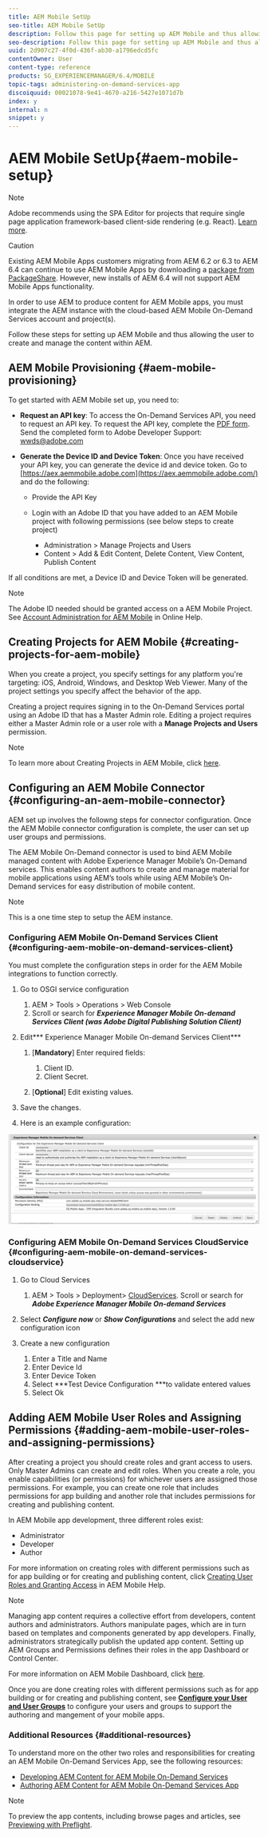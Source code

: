 ```yaml
---
title: AEM Mobile SetUp
seo-title: AEM Mobile SetUp
description: Follow this page for setting up AEM Mobile and thus allowing the user to create and manage the content within AEM. This page provides information on integrating the AEM instance with the cloud-based AEM Mobile On-Demand Services account and project(s). 
seo-description: Follow this page for setting up AEM Mobile and thus allowing the user to create and manage the content within AEM. This page provides information on integrating the AEM instance with the cloud-based AEM Mobile On-Demand Services account and project(s). 
uuid: 2d907c27-4f0d-436f-ab30-a1796edcd5fc
contentOwner: User
content-type: reference
products: SG_EXPERIENCEMANAGER/6.4/MOBILE
topic-tags: administering-on-demand-services-app
discoiquuid: 00021078-9e41-4670-a216-5427e1071d7b
index: y
internal: n
snippet: y
---
```


# AEM Mobile SetUp{#aem-mobile-setup}

>[!NOTE]
>
>Adobe recommends using the SPA Editor for projects that require single page application framework-based client-side rendering (e.g. React). [Learn more](../../sites/developing/using/spa-overview.md).

>[!CAUTION]
>
>Existing AEM Mobile Apps customers migrating from AEM 6.2 or 6.3 to AEM 6.4 can continue to use AEM Mobile Apps by downloading a [package from PackageShare](https://www.adobeaemcloud.com/content/marketplace/marketplaceProxy.html?packagePath=/content/companies/public/adobe/packages/cq640/compatpack/aem-mobile-package). However, new installs of AEM 6.4 will not support AEM Mobile Apps functionality.

In order to use AEM to produce content for AEM Mobile apps, you must integrate the AEM instance with the cloud-based AEM Mobile On-Demand Services account and project(s).

Follow these steps for setting up AEM Mobile and thus allowing the user to create and manage the content within AEM.

## AEM Mobile Provisioning {#aem-mobile-provisioning}

To get started with AEM Mobile set up, you need to:

* **Request an API key**: To access the On-Demand Services API, you need to request an API key. To request the API key, complete the [PDF form](https://helpx.adobe.com/digital-publishing-solution/help/integrating-dps.html). Send the completed form to Adobe Developer Support: [wwds@adobe.com](mailto:wwds@adobe.com)

* **Generate the Device ID and Device Token**: Once you have received your API key, you can generate the device id and device token. Go to [https://aex.aemmobile.adobe.com](https://aex.aemmobile.adobe.com/) and do the following:

    * Provide the API Key
    * Login with an Adobe ID that you have added to an AEM Mobile project with following permissions (see below steps to create project)

        * Administration &gt; Manage Projects and Users
        * Content &gt; Add & Edit Content, Delete Content, View Content, Publish Content

If all conditions are met, a Device ID and Device Token will be generated.

>[!NOTE]
>
>The Adobe ID needed should be granted access on a AEM Mobile Project. See [Account Administration for AEM Mobile](https://helpx.adobe.com/digital-publishing-solution/help/account-admin-dps.html) in Online Help.

## Creating Projects for AEM Mobile {#creating-projects-for-aem-mobile}

When you create a project, you specify settings for any platform you're targeting: iOS, Android, Windows, and Desktop Web Viewer. Many of the project settings you specify affect the behavior of the app.

Creating a project requires signing in to the On-Demand Services portal using an Adobe ID that has a Master Admin role. Editing a project requires either a Master Admin role or a user role with a **Manage Projects and Users** permission.

>[!NOTE]
>
>To learn more about Creating Projects in AEM Mobile, click [here](https://helpx.adobe.com/digital-publishing-solution/help/creating-projects.html).

## Configuring an AEM Mobile Connector {#configuring-an-aem-mobile-connector}

AEM set up involves the followng steps for connector configuration. Once the AEM Mobile connector configuration is complete, the user can set up user groups and permissions.

The AEM Mobile On-Demand connector is used to bind AEM Mobile managed content with Adobe Experience Manager Mobile’s On-Demand services. This enables content authors to create and manage material for mobile applications using AEM’s tools while using AEM Mobile’s On-Demand services for easy distribution of mobile content.

>[!NOTE]
>
>This is a one time step to setup the AEM instance.

### Configuring AEM Mobile On-Demand Services Client {#configuring-aem-mobile-on-demand-services-client}

You must complete the configuration steps in order for the AEM Mobile integrations to function correctly.

1. Go to OSGI service configuration

    1. AEM &gt; Tools &gt; Operations &gt; Web Console
    1. Scroll or search for ***Experience Manager Mobile On-demand Services Client (was Adobe Digital Publishing Solution Client)***

1. Edit*** Experience Manager Mobile On-demand Services Client***

    1. [**Mandatory**] Enter required fields:

        1. Client ID.
        1. Client Secret.

    1. [**Optional**] Edit existing values.

1. Save the changes.
1. Here is an example configuration:

![](assets/chlimage_1-53.png) 

### Configuring AEM Mobile On-Demand Services CloudService {#configuring-aem-mobile-on-demand-services-cloudservice}

1. Go to Cloud Services

    1. AEM &gt; Tools &gt; Deployment&gt; [CloudServices](http://localhost:4502/libs/cq/core/content/tools/cloudservices.html). Scroll or search for ***Adobe Experience Manager Mobile On-demand Services***

1. Select ***Configure now*** or ***Show Configurations*** and select the add new configuration icon 

1. Create a new configuration

    1. Enter a Title and Name 
    1. Enter Device Id 
    1. Enter Device Token
    1. Select ***Test Device Configuration ***to validate entered values 
    1. Select Ok

## Adding AEM Mobile User Roles and Assigning Permissions {#adding-aem-mobile-user-roles-and-assigning-permissions}

After creating a project you should create roles and grant access to users. Only Master Admins can create and edit roles. When you create a role, you enable capabilities (or permissions) for whichever users are assigned those permissions. For example, you can create one role that includes permissions for app building and another role that includes permissions for creating and publishing content.

In AEM Mobile app development, three different roles exist:

* Administrator
* Developer
* Author

For more information on creating roles with different permissions such as for app building or for creating and publishing content, click [Creating User Roles and Granting Access](https://helpx.adobe.com/digital-publishing-solution/help/account-admin-dps.html) in AEM Mobile Help.

>[!NOTE]
>
>Managing app content requires a collective effort from developers, content authors and administrators. Authors manipulate pages, which are in turn based on templates and components generated by app developers. Finally, administrators strategically publish the updated app content. Setting up AEM Groups and Permissions defines their roles in the app Dashboard or Control Center.
>
>For more information on AEM Mobile Dashboard, click [here](../../mobile/using/mobile-apps-ondemand-application-dashboard.md).

Once you are done creating roles with different permissions such as for app building or for creating and publishing content, see [**Configure your User and User Groups**](../../mobile/using/aem-mobile-configure-users.md) to configure your users and groups to support the authoring and mangement of your mobile apps.

### Additional Resources {#additional-resources}

To understand more on the other two roles and responsibilities for creating an AEM Mobile On-Demand Services App, see the following resources:

* [Developing AEM Content for AEM Mobile On-Demand Services](../../mobile/using/aem-mobile-on-demand.md)
* [Authoring AEM Content for AEM Mobile On-Demand Services App](../../mobile/using/mobile-apps-ondemand.md)

>[!NOTE]
>
>To preview the app contents, including browse pages and articles, see [Previewing with Preflight](../../mobile/using/aem-mobile-manage-ondemand-services.md).

